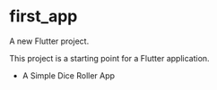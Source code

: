 # first_app

A new Flutter project.

This project is a starting point for a Flutter application.

- A Simple Dice Roller App

